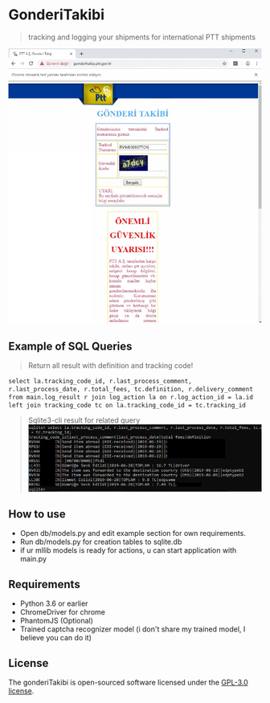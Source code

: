 # GonderiTakibi
> tracking and logging your shipments for international PTT shipments 

![Screenshot](https://raw.githubusercontent.com/Shavell/repo-assets/master/gonderiTakibi/tracking.gif)

## Example of SQL Queries

> Return all result with definition and tracking code!

```` 
select la.tracking_code_id, r.last_process_comment, r.last_process_date, r.total_fees, tc.definition, r.delivery_comment from main.log_result r join log_action la on r.log_action_id = la.id left join tracking_code tc on la.tracking_code_id = tc.tracking_id
````
> Sqlite3-cli result for related query 
![SQLOUTPUT](https://raw.githubusercontent.com/Shavell/repo-assets/master/gonderiTakibi/sqlite-cli.PNG)


## How to use

 - Open db/models.py and edit example section for own requirements.
 - Run db/models.py for creation tables to sqlite.db
 - if ur mllib models is ready for actions, u can start application with main.py


## Requirements
- Python 3.6 or earlier
- ChromeDriver for chrome
- PhantomJS (Optional)
- Trained captcha recognizer model (i don't share my trained model, I believe you can do it)


## License

The gonderiTakibi is open-sourced software licensed under the [GPL-3.0 license](https://opensource.org/licenses/MIT).
